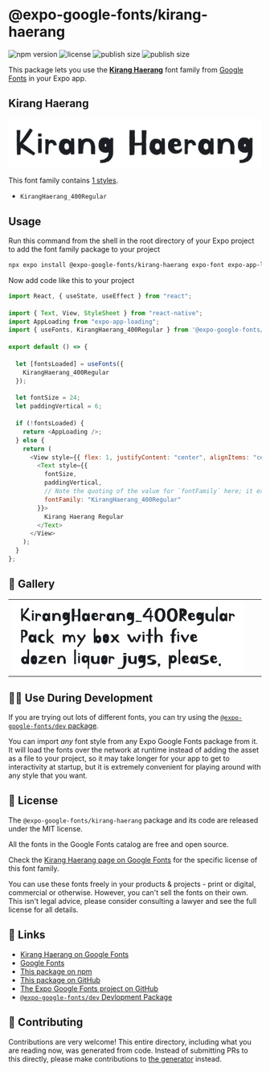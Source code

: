 # @expo-google-fonts/kirang-haerang

![npm version](https://flat.badgen.net/npm/v/@expo-google-fonts/kirang-haerang)
![license](https://flat.badgen.net/github/license/expo/google-fonts)
![publish size](https://flat.badgen.net/packagephobia/install/@expo-google-fonts/kirang-haerang)
![publish size](https://flat.badgen.net/packagephobia/publish/@expo-google-fonts/kirang-haerang)

This package lets you use the [**Kirang Haerang**](https://fonts.google.com/specimen/Kirang+Haerang) font family from [Google Fonts](https://fonts.google.com/) in your Expo app.

## Kirang Haerang

![Kirang Haerang](./font-family.png)

This font family contains [1 styles](#-gallery).

- `KirangHaerang_400Regular`

## Usage

Run this command from the shell in the root directory of your Expo project to add the font family package to your project

```sh
npx expo install @expo-google-fonts/kirang-haerang expo-font expo-app-loading
```

Now add code like this to your project

```js
import React, { useState, useEffect } from "react";

import { Text, View, StyleSheet } from "react-native";
import AppLoading from "expo-app-loading";
import { useFonts, KirangHaerang_400Regular } from '@expo-google-fonts/kirang-haerang';

export default () => {

  let [fontsLoaded] = useFonts({
    KirangHaerang_400Regular
  });

  let fontSize = 24;
  let paddingVertical = 6;

  if (!fontsLoaded) {
    return <AppLoading />;
  } else {
    return (
      <View style={{ flex: 1, justifyContent: "center", alignItems: "center" }}>
        <Text style={{
          fontSize,
          paddingVertical,
          // Note the quoting of the value for `fontFamily` here; it expects a string!
          fontFamily: "KirangHaerang_400Regular"
        }}>
          Kirang Haerang Regular
        </Text>
      </View>
    );
  }
};
```

## 🔡 Gallery


||||
|-|-|-|
|![KirangHaerang_400Regular](./KirangHaerang_400Regular.ttf.png)||||


## 👩‍💻 Use During Development

If you are trying out lots of different fonts, you can try using the [`@expo-google-fonts/dev` package](https://github.com/expo/google-fonts/tree/master/font-packages/dev#readme).

You can import _any_ font style from any Expo Google Fonts package from it. It will load the fonts over the network at runtime instead of adding the asset as a file to your project, so it may take longer for your app to get to interactivity at startup, but it is extremely convenient for playing around with any style that you want.


## 📖 License

The `@expo-google-fonts/kirang-haerang` package and its code are released under the MIT license.

All the fonts in the Google Fonts catalog are free and open source.

Check the [Kirang Haerang page on Google Fonts](https://fonts.google.com/specimen/Kirang+Haerang) for the specific license of this font family.

You can use these fonts freely in your products & projects - print or digital, commercial or otherwise. However, you can't sell the fonts on their own. This isn't legal advice, please consider consulting a lawyer and see the full license for all details.

## 🔗 Links

- [Kirang Haerang on Google Fonts](https://fonts.google.com/specimen/Kirang+Haerang)
- [Google Fonts](https://fonts.google.com/)
- [This package on npm](https://www.npmjs.com/package/@expo-google-fonts/kirang-haerang)
- [This package on GitHub](https://github.com/expo/google-fonts/tree/master/font-packages/kirang-haerang)
- [The Expo Google Fonts project on GitHub](https://github.com/expo/google-fonts)
- [`@expo-google-fonts/dev` Devlopment Package](https://github.com/expo/google-fonts/tree/master/font-packages/dev)

## 🤝 Contributing

Contributions are very welcome! This entire directory, including what you are reading now, was generated from code. Instead of submitting PRs to this directly, please make contributions to [the generator](https://github.com/expo/google-fonts/tree/master/packages/generator) instead.
